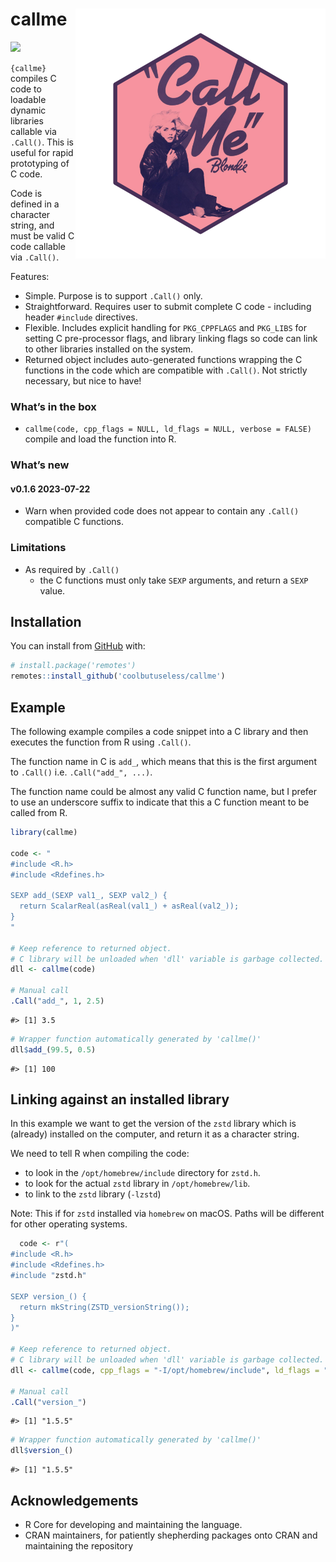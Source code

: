 
<!-- README.md is generated from README.Rmd. Please edit that file -->

# callme <img src="man/figures/logo.png" align="right" height="400/"/>

<!-- badges: start -->

![](https://img.shields.io/badge/cool-useless-green.svg)
<!-- badges: end -->

`{callme}` compiles C code to loadable dynamic libraries callable via
`.Call()`. This is useful for rapid prototyping of C code.

Code is defined in a character string, and must be valid C code callable
via `.Call()`.

Features:

- Simple. Purpose is to support `.Call()` only.
- Straightforward. Requires user to submit complete C code - including
  header `#include` directives.
- Flexible. Includes explicit handling for `PKG_CPPFLAGS` and `PKG_LIBS`
  for setting C pre-processor flags, and library linking flags so code
  can link to other libraries installed on the system.
- Returned object includes auto-generated functions wrapping the C
  functions in the code which are compatible with `.Call()`. Not
  strictly necessary, but nice to have!

### What’s in the box

- `callme(code, cpp_flags = NULL, ld_flags = NULL, verbose = FALSE)`
  compile and load the function into R.

### What’s new

#### v0.1.6 2023-07-22

- Warn when provided code does not appear to contain any `.Call()`
  compatible C functions.

### Limitations

- As required by `.Call()`
  - the C functions must only take `SEXP` arguments, and return a `SEXP`
    value.

## Installation

You can install from [GitHub](https://github.com/coolbutuseless/callme)
with:

``` r
# install.package('remotes')
remotes::install_github('coolbutuseless/callme')
```

## Example

The following example compiles a code snippet into a C library and then
executes the function from R using `.Call()`.

The function name in C is `add_`, which means that this is the first
argument to `.Call()` i.e. `.Call("add_", ...)`.

The function name could be almost any valid C function name, but I
prefer to use an underscore suffix to indicate that this a C function
meant to be called from R.

``` r
library(callme)

code <- "
#include <R.h>
#include <Rdefines.h>

SEXP add_(SEXP val1_, SEXP val2_) {
  return ScalarReal(asReal(val1_) + asReal(val2_));
}
"

# Keep reference to returned object.
# C library will be unloaded when 'dll' variable is garbage collected.
dll <- callme(code)

# Manual call
.Call("add_", 1, 2.5)
```

    #> [1] 3.5

``` r
# Wrapper function automatically generated by 'callme()'
dll$add_(99.5, 0.5)
```

    #> [1] 100

## Linking against an installed library

In this example we want to get the version of the `zstd` library which
is (already) installed on the computer, and return it as a character
string.

We need to tell R when compiling the code:

- to look in the `/opt/homebrew/include` directory for `zstd.h`.
- to look for the actual `zstd` library in `/opt/homebrew/lib`.
- to link to the `zstd` library (`-lzstd`)

Note: This if for `zstd` installed via `homebrew` on macOS. Paths will
be different for other operating systems.

``` r
  code <- r"(
#include <R.h>
#include <Rdefines.h>
#include "zstd.h"
  
SEXP version_() {
  return mkString(ZSTD_versionString());
}
)"

# Keep reference to returned object.
# C library will be unloaded when 'dll' variable is garbage collected.
dll <- callme(code, cpp_flags = "-I/opt/homebrew/include", ld_flags = "-L/opt/homebrew/lib -lzstd")

# Manual call
.Call("version_")
```

    #> [1] "1.5.5"

``` r
# Wrapper function automatically generated by 'callme()'
dll$version_()
```

    #> [1] "1.5.5"

## Acknowledgements

- R Core for developing and maintaining the language.
- CRAN maintainers, for patiently shepherding packages onto CRAN and
  maintaining the repository
